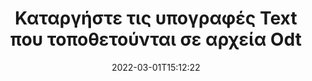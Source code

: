 ---
############################# Static ############################
layout: "auto-gen-signature"
date: 2022-03-01T15:12:22
draft: false
operation: Delete
signaturetype: Text
fileformat: Odt
productName: .NET
lang: el
productCode: net
otherformats: pdf doc docx docm dot dotm dotx odt ott rtf xls xlsx xlsm xlsb csv ods ots xltx xltm ppt pptx pps ppsx odp otp potx potm pptm ppsm
breadcrumb: Put Text signature on Odt for C#

############################# Head ############################
head_title: "Διαγραφή υπογραφών Text από αρχεία Odt μέσω C#"
head_description: "Η διαγραφή συγκεκριμένων υπογραφών Text από υπογεγραμμένα έγγραφα Odt μπορεί να πραγματοποιηθεί εύκολα με σύντομο κωδικό .NET."

############################# Header ############################
title: "Καταργήστε τις υπογραφές Text που τοποθετούνται σε αρχεία Odt"
description: "Διαγράψτε διάφορες υπογραφές Text από έγγραφα Odt. Η κατάργηση υπογραφών Text απαιτεί απλό κώδικα C#."
bg_image: "https://cms.admin.containerize.com/templates/aspose/App_Themes/V3/images/bg/header1.png"
bg_overlay: false
button:
    enable: true

############################# SubMenu ############################
submenu:
    enable: true

    left:
        img_alt: "GroupDocs.Signature for .NET"
        image: "https://cms.admin.containerize.com/templates/groupdocs/images/product-logos/90x90-noborder/groupdocs-signature-net.png"
        product: "GroupDocs.Signature"
        platform: ".NET"



############################# About ############################
about:
    enable: true
    title: "Λάβετε πληροφορίες σχετικά με τις λειτουργίες API του GroupDocs.Signature for .NET"
    content: |
        Το [GroupDocs.Signature for .NET](https://products.groupdocs.com/signature/net/) API παρέχει πολλούς τρόπους επεξεργασίας των εγγράφων σας χρησιμοποιώντας ηλεκτρονικές υπογραφές. Διατίθενται ψηφιακές υπογραφές όπως κείμενα, εικόνες, ψηφιακά πιστοποιητικά, γραμμικοί κώδικες, κωδικοί QR, σφραγίδες ή μεταδεδομένα. Οι πελάτες έχουν τη δυνατότητα να προσθέσουν, να διαγράψουν, να ενημερώσουν, να επαληθεύσουν ή να αναζητήσουν ψηφιακές υπογραφές σε PDF, έγγραφα MS Word, βιβλία εργασίας MS Excel, παρουσιάσεις MS PowerPoint, αρχεία Adobe Photoshop και διάφορες μορφές εικόνας. Παρέχεται ένας τεράστιος αριθμός χρήσιμων λειτουργιών και ρυθμίσεων.
    

############################# Steps ############################
steps:
    enable: true
    title_left: "Πώς να αφαιρέσετε τις υπογραφές Text από το έγγραφό σας Odt"
    content_left: |
        Το [GroupDocs.Signature for .NET](https://products.groupdocs.com/signature/net/) παρέχει χρήσιμη δυνατότητα για τη διαγραφή εγγράφων Odt από υπογραφές Text με μερικές γραμμές κώδικα.
        
        * Αρχικά, δημιουργήστε τη διαδρομή διέλευσης αντικειμένου υπογραφής στο έγγραφό σας ως παράμετρος κατασκευής.
        * Στη συνέχεια, δημιουργήστε ένα κατάλληλο αντικείμενο υπογραφής και ορίστε το μοναδικό του αναγνωριστικό.
        * Μετά από αυτό, καλέστε τη μέθοδο Διαγραφής μεταβιβάζοντας το αντικείμενο υπογραφής που πρέπει να διαγραφεί.
        * Τέλος, τα αποτελέσματα της λειτουργίας της διαδικασίας.

    title_right: "Απαιτήσεις συστήματος"
    content_right: |
        Το GroupDocs.Signature for .NET υποστηρίζεται σε όλες τις μεγάλες πλατφόρμες και λειτουργικά συστήματα. Πριν εκτελέσετε τον παρακάτω κώδικα, βεβαιωθείτε ότι έχετε εγκαταστήσει τις ακόλουθες προϋποθέσεις στο σύστημά σας.

        * Λειτουργικά συστήματα: Microsoft Windows, Linux, MacOS
        * Περιβάλλοντα ανάπτυξης: Microsoft Visual Studio, Xamarin, MonoDevelop
        * Frameworks: .NET Framework, .NET Standard, .NET Core, Mono
        * Κατεβάστε την πιο πρόσφατη έκδοση του GroupDocs.Signature for .NET από το [Nuget](https://www.nuget.org/packages/groupdocs.signature)
         
    code: |
        ```csharp    
                
        // Set up input Odt file
        string filePath = "input.odt";

        // Instantiate Signature for input file
        using (GroupDocs.Signature.Signature signature = new GroupDocs.Signature.Signature(filePath))
        {
                // Id of signature which is supposed to be deleted
                // such Id may be obtained as result of search operation
                string id = "ff988ab1-7403-4c8d-8db7-f2a56b9f8530";

                // provide signature features to delete
                // set up particular signature id
                TextSignature signatureToDelete = new TextSignature(id);

                // delete signature
                bool deleteResult = signature.Delete(signatureToDelete);

                // process deletion result
                if (deleteResult)
                {
                    Console.WriteLine("Signature was deleted successfully!");
                }
        }
        ```

############################# Demos ############################
demos:
    enable: true
    title: "Υπογραφή με Text υπογραφές Ζωντανή επίδειξη"
    content: |
       Προσθέστε διάφορες ηλεκτρονικές υπογραφές στο αρχείο Odt αυτήν τη στιγμή, μεταβαίνοντας στον ιστότοπο [GroupDocs.Signature App](https://products.groupdocs.app/signature/family).          

############################# More Formats ############################
more_formats:
    enable: true
    title: "Διαγράψτε τις υπογραφές σας Text με το C#"
    content: |
        "Διαγραφή ηλεκτρονικών υπογραφών που προστέθηκαν σε διάφορες μορφές εγγράφων. Αφαιρέστε τις υπογραφές γρήγορα χωρίς επιπλέον κωδικό."
    format: 
       
       
back_to_top:
    enable: true
---